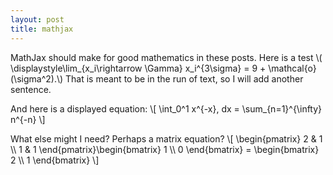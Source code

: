 ```yaml
---
layout: post
title: mathjax
---
```


MathJax should make for good mathematics in these posts. Here is a test
\\( \displaystyle\lim_{x_i\rightarrow \Gamma} x_i^{3\sigma} = 9 + \mathcal{o}(\sigma^2).\\) That is
meant to be in the run of text, so I will add another sentence.

And here is a displayed equation:
\\[
\int_0^1 x^{-x}\, dx = \sum_{n=1}^{\infty} n^{-n}
\\]

What else might I need? Perhaps a matrix equation?
\\[
\begin{pmatrix} 2 & 1 \\\\ 1 & 1 \end{pmatrix}\begin{bmatrix} 1 \\\\ 0 \end{bmatrix} = \begin{bmatrix} 2 \\\\ 1 \end{bmatrix}
\\]
